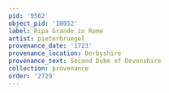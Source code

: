 ```yaml
---
pid: '9562'
object_pid: '10052'
label: Ripa Grande in Rome
artist: pieterbruegel
provenance_date: '1723'
provenance_location: Derbyshire
provenance_text: Second Duke of Devonshire
collection: provenance
order: '2729'
---
```

